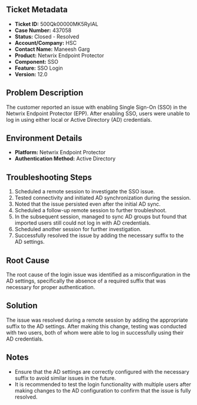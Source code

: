 ## Ticket Metadata
- **Ticket ID:** 500Qk00000MK5RyIAL
- **Case Number:** 437058
- **Status:** Closed - Resolved
- **Account/Company:** HSC
- **Contact Name:** Maneesh Garg
- **Product:** Netwrix Endpoint Protector
- **Component:** SSO
- **Feature:** SSO Login
- **Version:** 12.0

## Problem Description
The customer reported an issue with enabling Single Sign-On (SSO) in the Netwrix Endpoint Protector (EPP). After enabling SSO, users were unable to log in using either local or Active Directory (AD) credentials.

## Environment Details
- **Platform:** Netwrix Endpoint Protector
- **Authentication Method:** Active Directory

## Troubleshooting Steps
1. Scheduled a remote session to investigate the SSO issue.
2. Tested connectivity and initiated AD synchronization during the session.
3. Noted that the issue persisted even after the initial AD sync.
4. Scheduled a follow-up remote session to further troubleshoot.
5. In the subsequent session, managed to sync AD groups but found that imported users still could not log in with AD credentials.
6. Scheduled another session for further investigation.
7. Successfully resolved the issue by adding the necessary suffix to the AD settings.

## Root Cause
The root cause of the login issue was identified as a misconfiguration in the AD settings, specifically the absence of a required suffix that was necessary for proper authentication.

## Solution
The issue was resolved during a remote session by adding the appropriate suffix to the AD settings. After making this change, testing was conducted with two users, both of whom were able to log in successfully using their AD credentials.

## Notes
- Ensure that the AD settings are correctly configured with the necessary suffix to avoid similar issues in the future.
- It is recommended to test the login functionality with multiple users after making changes to the AD configuration to confirm that the issue is fully resolved.